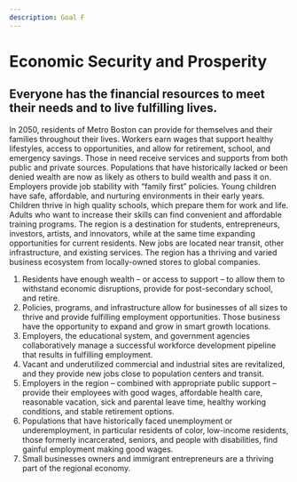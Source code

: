 ```yaml
---
description: Goal F
---
```


# Economic Security and Prosperity

## Everyone has the financial resources to meet their needs and to live fulfilling lives.

  
In 2050, residents of Metro Boston can provide for themselves and their families throughout their lives. Workers earn wages that support healthy lifestyles, access to opportunities, and allow for retirement, school, and emergency savings. Those in need receive services and supports from both public and private sources. Populations that have historically lacked or been denied wealth are now as likely as others to build wealth and pass it on. Employers provide job stability with “family first” policies. Young children have safe, affordable, and nurturing environments in their early years. Children thrive in high quality schools, which prepare them for work and life. Adults who want to increase their skills can find convenient and affordable training programs. The region is a destination for students, entrepreneurs, investors, artists, and innovators, while at the same time expanding opportunities for current residents. New jobs are located near transit, other infrastructure, and existing services. The region has a thriving and varied business ecosystem from locally-owned stores to global companies.

1. Residents have enough wealth – or access to support – to allow them to withstand economic disruptions, provide for post-secondary school, and retire.
2. Policies, programs, and infrastructure allow for businesses of all sizes to thrive and provide fulfilling employment opportunities. Those business have the opportunity to expand and grow in smart growth locations.
3. Employers, the educational system, and government agencies collaboratively manage a successful workforce development pipeline that results in fulfilling employment.
4. Vacant and underutilized commercial and industrial sites are revitalized, and they provide new jobs close to population centers and transit.
5. Employers in the region – combined with appropriate public support – provide their employees with good wages, affordable health care, reasonable vacation, sick and parental leave time, healthy working conditions, and stable retirement options.
6. Populations that have historically faced unemployment or underemployment, in particular residents of color, low-income residents, those formerly incarcerated, seniors, and people with disabilities, find gainful employment making good wages.
7. Small businesses owners and immigrant entrepreneurs are a thriving part of the regional economy.

